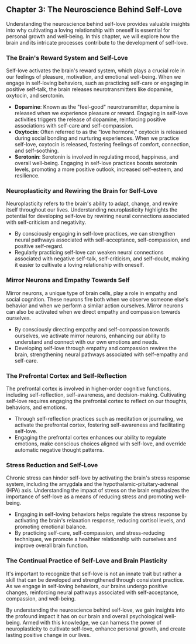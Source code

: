 Chapter 3: The Neuroscience Behind Self-Love
--------------------------------------------

Understanding the neuroscience behind self-love provides valuable insights into why cultivating a loving relationship with oneself is essential for personal growth and well-being. In this chapter, we will explore how the brain and its intricate processes contribute to the development of self-love.

### **The Brain's Reward System and Self-Love**

Self-love activates the brain's reward system, which plays a crucial role in our feelings of pleasure, motivation, and emotional well-being. When we engage in self-loving behaviors, such as practicing self-care or engaging in positive self-talk, the brain releases neurotransmitters like dopamine, oxytocin, and serotonin.

* **Dopamine**: Known as the "feel-good" neurotransmitter, dopamine is released when we experience pleasure or reward. Engaging in self-love activities triggers the release of dopamine, reinforcing positive associations with self-care and self-compassion.
* **Oxytocin**: Often referred to as the "love hormone," oxytocin is released during social bonding and nurturing experiences. When we practice self-love, oxytocin is released, fostering feelings of comfort, connection, and self-soothing.
* **Serotonin**: Serotonin is involved in regulating mood, happiness, and overall well-being. Engaging in self-love practices boosts serotonin levels, promoting a more positive outlook, increased self-esteem, and resilience.

### **Neuroplasticity and Rewiring the Brain for Self-Love**

Neuroplasticity refers to the brain's ability to adapt, change, and rewire itself throughout our lives. Understanding neuroplasticity highlights the potential for developing self-love by rewiring neural connections associated with self-criticism and negativity.

* By consciously engaging in self-love practices, we can strengthen neural pathways associated with self-acceptance, self-compassion, and positive self-regard.
* Regularly practicing self-love can weaken neural connections associated with negative self-talk, self-criticism, and self-doubt, making it easier to cultivate a loving relationship with oneself.

### **Mirror Neurons and Empathy Towards Self**

Mirror neurons, a unique type of brain cells, play a role in empathy and social cognition. These neurons fire both when we observe someone else's behavior and when we perform a similar action ourselves. Mirror neurons can also be activated when we direct empathy and compassion towards ourselves.

* By consciously directing empathy and self-compassion towards ourselves, we activate mirror neurons, enhancing our ability to understand and connect with our own emotions and needs.
* Developing self-love through empathy and compassion rewires the brain, strengthening neural pathways associated with self-empathy and self-care.

### **The Prefrontal Cortex and Self-Reflection**

The prefrontal cortex is involved in higher-order cognitive functions, including self-reflection, self-awareness, and decision-making. Cultivating self-love requires engaging the prefrontal cortex to reflect on our thoughts, behaviors, and emotions.

* Through self-reflection practices such as meditation or journaling, we activate the prefrontal cortex, fostering self-awareness and facilitating self-love.
* Engaging the prefrontal cortex enhances our ability to regulate emotions, make conscious choices aligned with self-love, and override automatic negative thought patterns.

### **Stress Reduction and Self-Love**

Chronic stress can hinder self-love by activating the brain's stress response system, including the amygdala and the hypothalamic-pituitary-adrenal (HPA) axis. Understanding the impact of stress on the brain emphasizes the importance of self-love as a means of reducing stress and promoting well-being.

* Engaging in self-loving behaviors helps regulate the stress response by activating the brain's relaxation response, reducing cortisol levels, and promoting emotional balance.
* By practicing self-care, self-compassion, and stress-reducing techniques, we promote a healthier relationship with ourselves and improve overall brain function.

### **The Continual Practice of Self-Love and Brain Plasticity**

It's important to recognize that self-love is not an innate trait but rather a skill that can be developed and strengthened through consistent practice. As we engage in self-loving behaviors, our brains undergo positive changes, reinforcing neural pathways associated with self-acceptance, compassion, and well-being.

By understanding the neuroscience behind self-love, we gain insights into the profound impact it has on our brain and overall psychological well-being. Armed with this knowledge, we can harness the power of neuroplasticity to cultivate self-love, enhance personal growth, and create lasting positive change in our lives.
